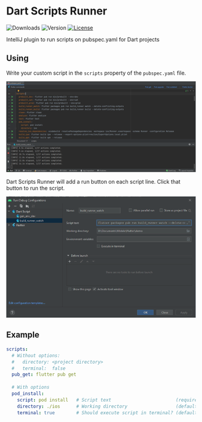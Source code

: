 # Dart Scripts Runner

![Downloads](https://img.shields.io/jetbrains/plugin/d/18726-dart-scripts-runner)
![Version](https://img.shields.io/jetbrains/plugin/v/18726-dart-scripts-runner)
[![License](https://img.shields.io/badge/License-Apache-blue.svg)](LICENSE)

IntelliJ plugin to run scripts on pubspec.yaml for Dart projects

## Using

Write your custom script in the `scripts` property of the `pubspec.yaml` file.

![Run script on pubspec.yaml](docs/images/pubspec-scripts-running.png)

Dart Scripts Runner will add a run button on each script line.
Click that button to run the script.

![Edit run configuration](docs/images/dart-script-configuration.png)

## Example

```yaml
scripts:
  # Without options:
  #   directory: <project directory>
  #   terminal:  false
  pub_get: flutter pub get

  # With options
  pod_install:
    script: pod install   # Script text                        (required)
    directory: ./ios      # Working directory                  (default: <project directory>)
    terminal: true        # Should execute script in terminal? (default: false)
```
